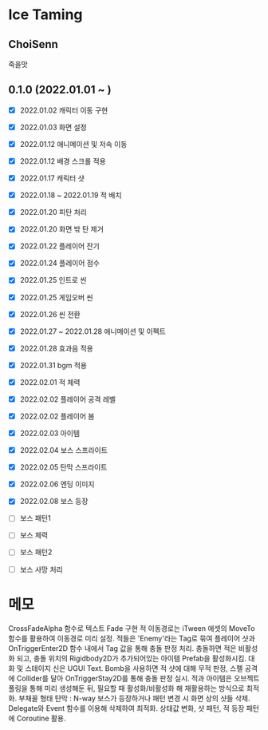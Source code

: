 # Ice Taming

## ChoiSenn
죽을맛

## 0.1.0 (2022.01.01 ~ )


 - [x] 2022.01.02 캐릭터 이동 구현
 - [x] 2022.01.03 화면 설정
 
 - [x] 2022.01.12 애니메이션 및 저속 이동
 - [x] 2022.01.12 배경 스크롤 적용 
 
 - [x] 2022.01.17 캐릭터 샷
 - [x] 2022.01.18 ~ 2022.01.19 적 배치
 - [x] 2022.01.20 피탄 처리
 - [x] 2022.01.20 화면 밖 탄 제거
 - [x] 2022.01.22 플레이어 잔기
 
 - [x] 2022.01.24 플레이어 점수
 - [x] 2022.01.25 인트로 씬
 - [x] 2022.01.25 게임오버 씬
 - [x] 2022.01.26 씬 전환
 - [x] 2022.01.27 ~ 2022.01.28 애니메이션 및 이펙트
 - [x] 2022.01.28 효과음 적용
 - [x] 2022.01.31 bgm 적용

 - [x] 2022.02.01 적 체력
 - [x] 2022.02.02 플레이어 공격 레벨
 - [x] 2022.02.02 플레이어 봄
 - [x] 2022.02.03 아이템
 - [x] 2022.02.04 보스 스프라이트
 - [x] 2022.02.05 탄막 스프라이트
 - [x] 2022.02.06 엔딩 이미지

 - [x] 2022.02.08 보스 등장
 - [ ] 보스 패턴1
 - [ ] 보스 체력
 - [ ] 보스 패턴2
 - [ ] 보스 사망 처리


# 메모

CrossFadeAlpha 함수로 텍스트 Fade 구현
적 이동경로는 iTween 에셋의 MoveTo 함수를 활용하여 이동경로 미리 설정.
적들은 'Enemy'라는 Tag로 묶여 플레이어 샷과 OnTriggerEnter2D 함수 내에서 Tag 값을 통해 충돌 판정 처리.
충돌하면 적은 비활성화 되고, 충돌 위치의 Rigidbody2D가 추가되어있는 아이템 Prefab을 활성화시킴.
대화 및 스테이지 신은 UGUI Text.
Bomb을 사용하면 적 샷에 대해 무적 판정, 스펠 공격에 Collider를 달아 OnTriggerStay2D를 통해 충돌 판정 실시.
적과 아이템은 오브젝트 풀링을 통해 미리 생성해둔 뒤, 필요할 때 활성화/비활성화 해 재활용하는 방식으로 최적화.
부채꼴 형태 탄막 : N-way
보스가 등장하거나 패턴 변경 시 화면 상의 샷들 삭제. Delegate와 Event 함수를 이용해 삭제하여 최적화.
상태값 변화, 샷 패턴, 적 등장 패턴에 Coroutine 활용.
